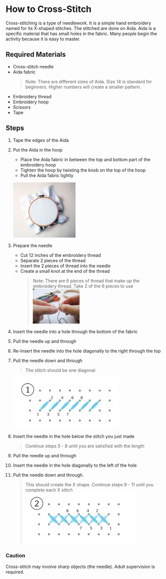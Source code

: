 # How to Cross-Stitch
Cross-stitching is a type of needlework. It is a simple hand embroidery named for its X-shaped stitches. The stitched are done on Aida. Aida is a specific material that has small holes in the fabric. Many people begin the activity because it is easy to master.

## Required Materials
- Cross-stitch needle
- Aida fabric 
    > Note: There are different sizes of Aida. Size 14 is standard for beginners. Higher numbers will create a smaller pattern.
- Embroidery thread
- Embroidery hoop
- Scissors
- Tape

## Steps
1. Tape the edges of the Aida
2. Put the Aida in the hoop
    - Place the Aida fabric in between the top and bottom part of the embroidery hoop
    - Tighten the hoop by twisting the knob on the top of the hoop
    - Pull the Aida fabric tightly
    
    <d>![hoop](hoop.jpg)</d>
3. Prepare the needle
    - Cut 12 inches of the embroidery thread
    - Separate 2 pieces of the thread
    - Insert the 2 pieces of thread into the needle
    - Create a small knot at the end of the thread
        > Note: There are 6 pieces of thread that make up the embroidery thread. Take 2 of the 6 pieces to use 
        ![thread](thread.jpg)
4. Insert the needle into a hole through the bottom of the fabric 
5. Pull the needle up and through
6. Re-Insert the needle into the hole diagonally to the right through the top
7. Pull the needle down and through
    > The stitch should be one diagonal
    
    ![first](first.jpg)
8. Insert the needle in the hole below the stitch you just made
    > Continue steps 5 - 8 until you are satisfied with the length
9. Pull the needle up and through
10. Insert the needle in the hole diagonally to the left of the hole
11. Pull the needle down and through.
    > This should create the X shape.
    > Continue steps 9 - 11 until you complete each X stitch
    ![second](second.jpg)

### Caution
Cross-stitch may involve sharp objects (the needle).
Adult supervision is required.



